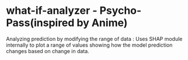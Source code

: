 # what-if-analyzer - Psycho-Pass(inspired by Anime)
Analyzing prediction by modifying the range of data :  Uses SHAP module internally to plot a range of values showing how the model prediction changes based on change in data.
